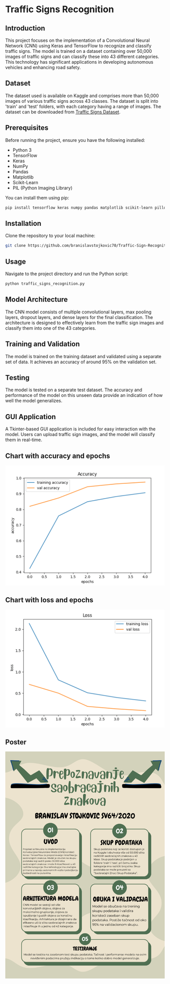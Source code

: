 # Traffic Signs Recognition

## Introduction

This project focuses on the implementation of a Convolutional Neural Network (CNN) using Keras and TensorFlow to recognize and classify traffic signs. The model is trained on a dataset containing over 50,000 images of traffic signs and can classify these into 43 different categories. This technology has significant applications in developing autonomous vehicles and enhancing road safety.

## Dataset

The dataset used is available on Kaggle and comprises more than 50,000 images of various traffic signs across 43 classes. The dataset is split into 'train' and 'test' folders, with each category having a range of images. The dataset can be downloaded from [Traffic Signs Dataset](link-to-dataset).

## Prerequisites

Before running the project, ensure you have the following installed:

- Python 3
- TensorFlow
- Keras
- NumPy
- Pandas
- Matplotlib
- Scikit-Learn
- PIL (Python Imaging Library)

You can install them using pip:

```bash
pip install tensorflow keras numpy pandas matplotlib scikit-learn pillow
```

## Installation

Clone the repository to your local machine:

```bash
git clone https://github.com/branislavstojkovic70/Traffic-Sign-Recognition.git
```

## Usage

Navigate to the project directory and run the Python script:

```bash
python traffic_signs_recognition.py
```

## Model Architecture

The CNN model consists of multiple convolutional layers, max pooling layers, dropout layers, and dense layers for the final classification. The architecture is designed to effectively learn from the traffic sign images and classify them into one of the 43 categories.

## Training and Validation

The model is trained on the training dataset and validated using a separate set of data. It achieves an accuracy of around 95% on the validation set.

## Testing

The model is tested on a separate test dataset. The accuracy and performance of the model on this unseen data provide an indication of how well the model generalizes.

## GUI Application

A Tkinter-based GUI application is included for easy interaction with the model. Users can upload traffic sign images, and the model will classify them in real-time.

## Chart with accuracy and epochs

![Image showing chart with accuracy and epochs](accuracy5epochs.png)

## Chart with loss and epochs

![Image showing chart with loss and epochs](loss5epochs.png)

## Poster

![Poster](soft_poster_lepsi.png)
